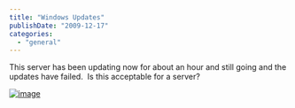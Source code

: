```yaml
---
title: "Windows Updates"
publishDate: "2009-12-17"
categories: 
  - "general"
---
```


This server has been updating now for about an hour and still going and the updates have failed.  Is this acceptable for a server?

[![image](https://ramberlinggeek.co.uk/wp-content/uploads/2009/12/image_thumb2.png "image")](https://ramberlinggeek.co.uk/wp-content/uploads/2009/12/image2.png)
